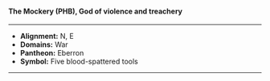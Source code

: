 #### The Mockery (PHB), God of violence and treachery
___

- **Alignment:** N, E
- **Domains:** War
- **Pantheon:** Eberron
- **Symbol:** Five blood-spattered tools
___
